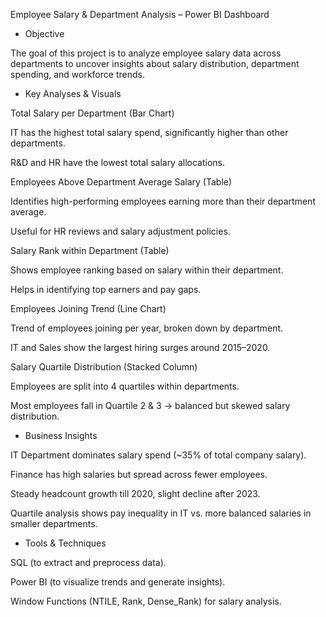  Employee Salary & Department Analysis – Power BI Dashboard
- Objective

The goal of this project is to analyze employee salary data across departments to uncover insights about salary distribution, department spending, and workforce trends.

- Key Analyses & Visuals

Total Salary per Department (Bar Chart)

IT has the highest total salary spend, significantly higher than other departments.

R&D and HR have the lowest total salary allocations.

Employees Above Department Average Salary (Table)

Identifies high-performing employees earning more than their department average.

Useful for HR reviews and salary adjustment policies.

Salary Rank within Department (Table)

Shows employee ranking based on salary within their department.

Helps in identifying top earners and pay gaps.

Employees Joining Trend (Line Chart)

Trend of employees joining per year, broken down by department.

IT and Sales show the largest hiring surges around 2015–2020.

Salary Quartile Distribution (Stacked Column)

Employees are split into 4 quartiles within departments.

Most employees fall in Quartile 2 & 3 → balanced but skewed salary distribution.

- Business Insights

IT Department dominates salary spend (~35% of total company salary).

Finance has high salaries but spread across fewer employees.

Steady headcount growth till 2020, slight decline after 2023.

Quartile analysis shows pay inequality in IT vs. more balanced salaries in smaller departments.

- Tools & Techniques

SQL (to extract and preprocess data).

Power BI (to visualize trends and generate insights).

Window Functions (NTILE, Rank, Dense_Rank) for salary analysis.
